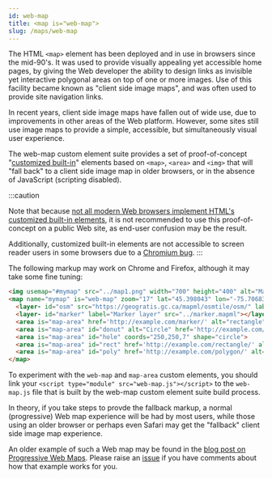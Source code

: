 ```yaml
---
id: web-map
title: <map is="web-map">
slug: /maps/web-map
---
```


The HTML `<map>` element has been deployed and in use in browsers since the mid-90's. It was used to provide visually appealing yet accessible home pages, by giving the Web developer the ability to design links as invisible yet interactive polygonal areas on top of one or more images.  Use of this facility became known as "client side image maps", and was often used to provide site navigation links.

In recent years, client side image maps have fallen out of wide use, due to improvements in other areas of the Web platform.  However, some sites still use image maps to provide a simple, accessible, but simultaneously visual user experience.

The web-map custom element suite provides a set of proof-of-concept "[customized built-in](https://developer.mozilla.org/en-US/docs/Web/Web_Components/Using_custom_elements)" elements based on `<map>`, `<area>` and `<img>` that will "fall back" to a client side image map in older browsers, or in the absence of JavaScript (scripting disabled).

:::caution

Note that because [not all modern Web browsers implement HTML's customized built-in elements](https://caniuse.com/mdn-api_customelementregistry_builtin), it is not recommended to use this proof-of-concept on a public Web site, as end-user confusion may be the result.

Additionally, customized built-in elements are not accessible to screen reader users in some browsers due to a [Chromium bug](https://bugs.chromium.org/p/chromium/issues/detail?id=1208405).
:::

The following markup may work on Chrome and Firefox, although it may take some fine tuning:

```html
<img usemap="#mymap" src="../map1.png" width="700" height="400" alt="Map area">
<map name="mymap" is="web-map" zoom="17" lat="45.398043" lon="-75.70683" controls>
  <layer- id="osm" src="https://geogratis.gc.ca/mapml/osmtile/osm/" label="Open Street Map" checked></layer->
  <layer- id="marker" label="Marker layer" src="../marker.mapml"></layer->
  <area is="map-area" href='http://example.com/marker/' alt="rectangle" coords="255,145,275,190" shape="rect">
  <area is="map-area" id="donut" alt="Circle" href='http://example.com/circle/' coords="250,250,25" shape="circle">
  <area is="map-area" id="hole" coords="250,250,7" shape="circle">
  <area is="map-area" id="rect" href='http://example.com/rectangle/' alt="Rectangle" coords="345,290,415,320" shape="rect">
  <area is="map-area" id="poly" href='http://example.com/polygon/' alt="Polygon" coords="392,116,430,100,441,128,405,145" shape="poly">
</map>
```

To experiment with the `web-map` and `map-area` custom elements, you should link your `<script type="module" src="web-map.js"></script>` to the `web-map.js` file that is built by the web-map custom element suite build process.

In theory, if you take steps to provde the fallback markup, a normal (progressive) Web map experience will be had by most users, while those using an older browser or perhaps even Safari may get the "fallback" client side image map experience.  

An older example of such a Web map may be found in the [blog post on Progressive Web Maps](https://maps4html.org/Web-Map-Custom-Element/blog/progressive-web-maps.html).  Please raise an [issue](https://github.com/Maps4HTML/Web-Map-Custom-Element/issues) if you have comments about how that example works for you.

